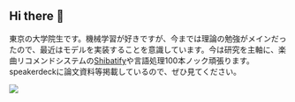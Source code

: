 ## Hi there 👋

<!--
**ShibasakiTakahiro/ShibasakiTakahiro** is a ✨ _special_ ✨ repository because its `README.md` (this file) appears on your GitHub profile.

Here are some ideas to get you started:

- 🔭 I’m currently working on ...
- 🌱 I’m currently learning ...
- 👯 I’m looking to collaborate on ...
- 🤔 I’m looking for help with ...
- 💬 Ask me about ...
- 📫 How to reach me: ...
- 😄 Pronouns: ...
- ⚡ Fun fact: ...
-->

東京の大学院生です。機械学習が好きですが、今までは理論の勉強がメインだったので、最近はモデルを実装することを意識しています。今は研究を主軸に、楽曲リコメンドシステムの[Shibatify](https://app.shiba-music.com)や言語処理100本ノック頑張ります。speakerdeckに論文資料等掲載しているので、ぜひ見てください。

<div>
<a href="https://speakerdeck.com/shiba4839">
<img src="https://img.shields.io/badge/-speakerdeck-009287.svg?logo=speakerdeck&style=for-the-badge&logoColor=ffffff" />
</a>
</div>
